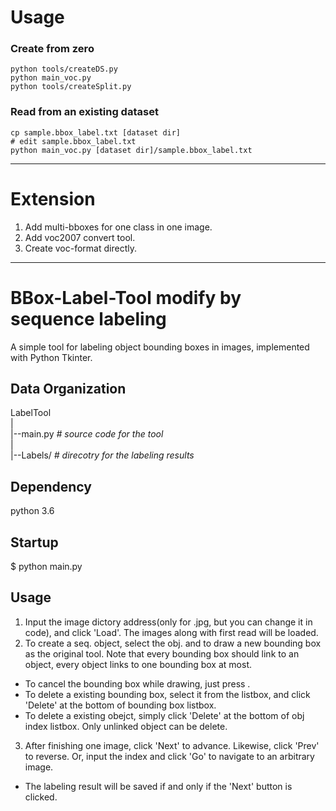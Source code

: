 # Usage

### Create from zero
```
python tools/createDS.py
python main_voc.py
python tools/createSplit.py
```

### Read from an existing dataset
```
cp sample.bbox_label.txt [dataset dir]
# edit sample.bbox_label.txt
python main_voc.py [dataset dir]/sample.bbox_label.txt
```

---

# Extension

1. Add multi-bboxes for one class in one image.
2. Add voc2007 convert tool.
3. Create voc-format directly.

---

BBox-Label-Tool modify by sequence labeling
===============

A simple tool for labeling object bounding boxes in images, implemented with Python Tkinter.

Data Organization
-----------------
LabelTool  
|  
|--main.py   *# source code for the tool*  
|  
|--Labels/   *# direcotry for the labeling results*    

Dependency
----------
python 3.6

Startup
-------
$ python main.py

Usage
-----
1. Input the image dictory address(only for .jpg, but you can change it in code), and click 'Load'. The images along with first read will be loaded.
2. To create a seq. object, select the obj. and to draw a new bounding box as the original tool.
Note that every bounding box should link to an object, every object links to one bounding box at most.
  - To cancel the bounding box while drawing, just press <Esc>.
  - To delete a existing bounding box, select it from the listbox, and click 'Delete' at the bottom of bounding box listbox.
  - To delete a existing obejct, simply click 'Delete' at the bottom of obj index listbox. Only unlinked object can be delete.
3. After finishing one image, click 'Next' to advance. Likewise, click 'Prev' to reverse.
Or, input the index and click 'Go' to navigate to an arbitrary image.
  - The labeling result will be saved if and only if the 'Next' button is clicked.
